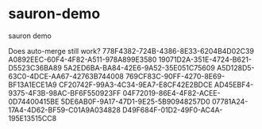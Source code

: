 # sauron-demo
sauron demo

Does auto-merge still work?
778F4382-724B-4386-8E33-6204B4D02C39
A0892EEC-60F4-4F82-A511-978A899E3580
19071D2A-351E-4724-B621-D5523C36BA89
5A2ED6BA-BA84-42E6-9A52-35E051C75609
A5D128D5-63C0-4DCE-AA67-42763B744008
769CF83C-90FF-4270-8E69-BF13A1ECE1A9
CF20742F-99A3-4C34-9EA7-E8CF42E2BDCE
AD45EBF4-9375-4F3B-98AC-BF6F550923FF
04F72019-86E4-4F82-ACEE-0D74400415BE
5DE6AB0F-9A17-47D1-9E25-5B90948257D0
07781A24-17A4-4D62-BF59-C01A9A034828
D49F684F-01D2-49F0-AC4A-195E13515CC8
